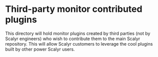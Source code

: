 Third-party monitor contributed plugins
=======================================

This directory will hold monitor plugins created by third parties (not by Scalyr engineers) who wish to contribute them
to the main Scalyr repository.  This will allow Scalyr customers to leverage the cool plugins built by other power Scalyr
users.
